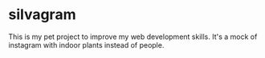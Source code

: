 # silvagram
This is my pet project to improve my web development skills. It's a mock of instagram with indoor plants instead of people. 